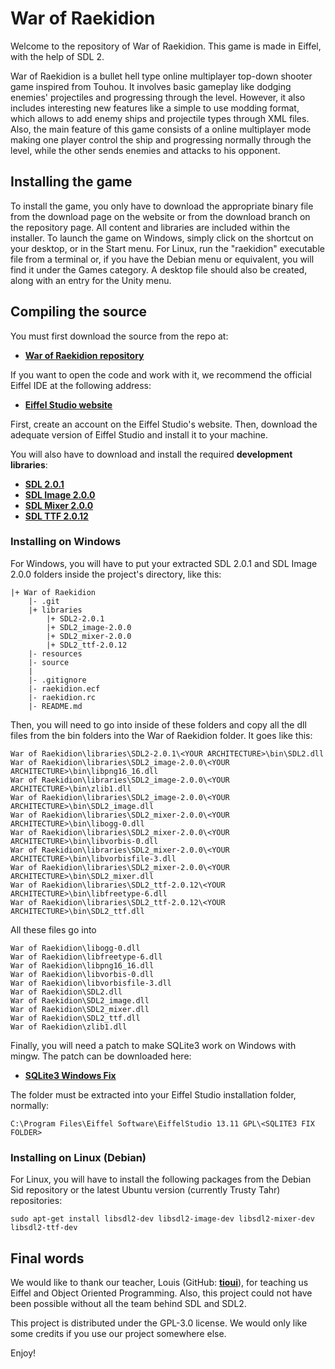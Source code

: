 War of Raekidion
================

Welcome to the repository of War of Raekidion. This game is made in Eiffel, 
with the help of SDL 2. 

War of Raekidion is a bullet hell type online multiplayer top-down shooter game 
inspired from Touhou. It involves basic gameplay like dodging enemies' projectiles 
and progressing through the level. However, it also includes interesting new 
features like a simple to use modding format, which allows to add enemy ships 
and projectile types through XML files. Also, the main feature of this game 
consists of a online multiplayer mode making one player control the ship and 
progressing normally through the level, while the other sends enemies and attacks 
to his opponent.

Installing the game
----------------------

To install the game, you only have to download the appropriate binary file from 
the download page on the website or from the download branch on the repository page. 
All content and libraries are included within the installer. To launch the game on 
Windows, simply click on the shortcut on your desktop, or in the Start menu. For 
Linux, run the "raekidion" executable file from a terminal or, if you have the 
Debian menu or equivalent, you will find it under the Games category. A desktop 
file should also be created, along with an entry for the Unity menu.

Compiling the source
---------------------

You must first download the source from the repo at:

- [**War of Raekidion repository**][1]

If you want to open the code and work with it, we recommend the official Eiffel 
IDE at the following address: 

- [**Eiffel Studio website**][2]

First, create an account on the Eiffel Studio's website. Then, download the adequate 
version of Eiffel Studio and install it to your machine.

You will also have to download and install the required **development libraries**: 

- [**SDL 2.0.1**][3]
- [**SDL Image 2.0.0**][4]
- [**SDL Mixer 2.0.0**][5]
- [**SDL TTF 2.0.12**][6]

### Installing on Windows

For Windows, you will have to put your extracted SDL 2.0.1 and SDL Image 2.0.0 
folders inside the project's directory, like this:

    |+ War of Raekidion
		|- .git
		|+ libraries
			|+ SDL2-2.0.1
			|+ SDL2_image-2.0.0
			|+ SDL2_mixer-2.0.0
			|+ SDL2_ttf-2.0.12
		|- resources
		|- source
		|
		|- .gitignore
		|- raekidion.ecf
		|- raekidion.rc
		|- README.md
		
Then, you will need to go into inside of these folders and copy all the dll files from 
the bin folders into the War of Raekidion folder. It goes like this: 

	War of Raekidion\libraries\SDL2-2.0.1\<YOUR ARCHITECTURE>\bin\SDL2.dll
	War of Raekidion\libraries\SDL2_image-2.0.0\<YOUR ARCHITECTURE>\bin\libpng16_16.dll
	War of Raekidion\libraries\SDL2_image-2.0.0\<YOUR ARCHITECTURE>\bin\zlib1.dll
	War of Raekidion\libraries\SDL2_image-2.0.0\<YOUR ARCHITECTURE>\bin\SDL2_image.dll
	War of Raekidion\libraries\SDL2_mixer-2.0.0\<YOUR ARCHITECTURE>\bin\libogg-0.dll
	War of Raekidion\libraries\SDL2_mixer-2.0.0\<YOUR ARCHITECTURE>\bin\libvorbis-0.dll
	War of Raekidion\libraries\SDL2_mixer-2.0.0\<YOUR ARCHITECTURE>\bin\libvorbisfile-3.dll
	War of Raekidion\libraries\SDL2_mixer-2.0.0\<YOUR ARCHITECTURE>\bin\SDL2_mixer.dll
	War of Raekidion\libraries\SDL2_ttf-2.0.12\<YOUR ARCHITECTURE>\bin\libfreetype-6.dll
	War of Raekidion\libraries\SDL2_ttf-2.0.12\<YOUR ARCHITECTURE>\bin\SDL2_ttf.dll
	
All these files go into
	
	War of Raekidion\libogg-0.dll
	War of Raekidion\libfreetype-6.dll
	War of Raekidion\libpng16_16.dll
	War of Raekidion\libvorbis-0.dll
	War of Raekidion\libvorbisfile-3.dll
	War of Raekidion\SDL2.dll 
	War of Raekidion\SDL2_image.dll
	War of Raekidion\SDL2_mixer.dll
	War of Raekidion\SDL2_ttf.dll
	War of Raekidion\zlib1.dll
	
Finally, you will need a patch to make SQLite3 work on Windows with mingw. The patch can 
be downloaded here:

- [**SQLite3 Windows Fix**][7]

The folder must be extracted into your Eiffel Studio installation folder, normally:

	C:\Program Files\Eiffel Software\EiffelStudio 13.11 GPL\<SQLITE3 FIX FOLDER>

### Installing on Linux (Debian)

For Linux, you will have to install the following packages from the Debian Sid repository 
or the latest Ubuntu version (currently Trusty Tahr) repositories:

	sudo apt-get install libsdl2-dev libsdl2-image-dev libsdl2-mixer-dev libsdl2-ttf-dev

Final words
-----------

We would like to thank our teacher, Louis (GitHub: [**tioui**][8]), for teaching us 
Eiffel and Object Oriented Programming. Also, this project could not have been 
possible without all the team behind SDL and SDL2.

This project is distributed under the GPL-3.0 license. We would only like some 
credits if you use our project somewhere else. 

Enjoy!

[1]:  http://www.bitbucket.org/Learz/raekidion
[2]:  http://www.eiffel.com/
[3]:  http://www.libsdl.org/release/SDL2-devel-2.0.1-mingw.tar.gz
[4]:  http://www.libsdl.org/projects/SDL_image/release/SDL2_image-devel-2.0.0-mingw.tar.gz
[5]:  http://www.libsdl.org/projects/SDL_ttf/release/SDL2_ttf-devel-2.0.12-mingw.tar.gz
[6]:  http://www.libsdl.org/projects/SDL_mixer/release/SDL2_mixer-devel-2.0.0-mingw.tar.gz
[7]:  http://www.raekidion.sml.name/files/sqlite3_winfix.7z
[8]:  http://www.github.com/tioui

